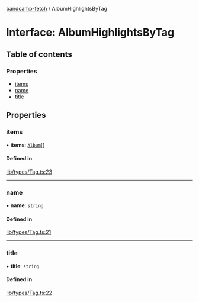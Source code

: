 [bandcamp-fetch](../README.md) / AlbumHighlightsByTag

# Interface: AlbumHighlightsByTag

## Table of contents

### Properties

- [items](AlbumHighlightsByTag.md#items)
- [name](AlbumHighlightsByTag.md#name)
- [title](AlbumHighlightsByTag.md#title)

## Properties

### items

• **items**: [`Album`](Album.md)[]

#### Defined in

[lib/types/Tag.ts:23](https://github.com/patrickkfkan/bandcamp-fetch/blob/19ec315/src/lib/types/Tag.ts#L23)

___

### name

• **name**: `string`

#### Defined in

[lib/types/Tag.ts:21](https://github.com/patrickkfkan/bandcamp-fetch/blob/19ec315/src/lib/types/Tag.ts#L21)

___

### title

• **title**: `string`

#### Defined in

[lib/types/Tag.ts:22](https://github.com/patrickkfkan/bandcamp-fetch/blob/19ec315/src/lib/types/Tag.ts#L22)
